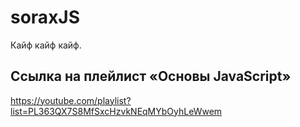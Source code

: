 # soraxJS
Кайф кайф кайф.

## Ссылка на плейлист «Основы JavaScript»
https://youtube.com/playlist?list=PL363QX7S8MfSxcHzvkNEqMYbOyhLeWwem
